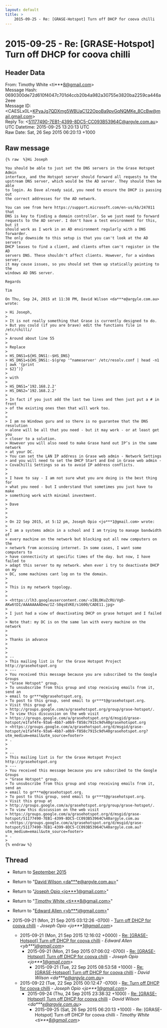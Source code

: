 ```yaml
---
layout: default
title: >
    2015-09-25 - Re: [GRASE-Hotspot] Turn off DHCP for coova chilli
---
```


# 2015-09-25 - Re: [GRASE-Hotspot] Turn off DHCP for coova chilli

## Header Data

From: Timothy White \<ti***8@gmail.com\><br>
Message Hash: 0690300de72d610f4047c701d4ccb20b4a982a30755e3820ba2259ca446a2eee<br>
Message ID: \<CAESLx0L=KPyaJg7QDXmg5WBUaC122OpoBa9pvGqNQMKe_8CcBw@mail.gmail.com\><br>
Reply To: \<51177490-7EB1-4399-8DC5-CC093B53964C@argyle.com.au\><br>
UTC Datetime: 2015-09-25 13:20:13 UTC<br>
Raw Date: Sat, 26 Sep 2015 06:20:13 +1000<br>

## Raw message

```
{% raw  %}Hi Joseph

You should be able to just set the DNS servers in the Grase Hotspot Admin
interface, and the Hotspot server should forward all requests to the
upstream DNS server, which would be the AD server. They should then be able
to login. As Dave already said, you need to ensure the DHCP is passing out
the correct addresses for the AD network.

You can see from here https://support.microsoft.com/en-us/kb/247811 that
DNS is key to finding a domain controller. So we just need to forward
requests to the AD server. I don't have a test environment for this, but it
should work as I work in an AD environment regularly with a DNS forwarder.
The only downside to this setup is that you can't look at the AD servers
DHCP leases to find a client, and clients often can't register in the AD
servers DNS. These shouldn't affect clients. However, for a windows server,
it may cause issues, so you should set them up statically pointing to the
windows AD DNS server.

Regards

Tim

On Thu, Sep 24, 2015 at 11:38 PM, David Wilson <da***e@argyle.com.au> wrote:

> Hi Joseph,
>
> It is not really something that Grase is currently designed to do.
> But you could (if you are brave) edit the functions file in /etc/chilli/
>
> Around about line 55
>
> Replace
>
> HS_DNS1=${HS_DNS1:-$HS_DNS}
> HS_DNS1=${HS_DNS1:-$(grep '^nameserver' /etc/resolv.conf | head -n1 | awk '{print
> $2}’)}
>
> with
>
> HS_DNS1=‘192.168.2.2'
> HS_DNS2=‘192.168.2.2'
>
> In fact if you just add the last two lines and then just put a # in front
> of the existing ones then that will work too.
>
>
> I am no Windows guru and so there is no guarantee that the DNS resolution
> alone will be all that you need - but it may work - or at least get you
> closer to a solution.
> However you will also need to make Grase hand out IP’s in the same network
> at your DC.
> You can set the LAN IP address in Grase web admin - Network Settings
> and you will need to set the DHCP Start and End in Grase web admin -
> CovaChilli Settings so as to avoid IP address conflicts.
>
>
> I have to say - I am not sure what you are doing is the best thing for
> what you need - but I understand that sometimes you just have to make
> something work with minimal investment.
>
> Dave
>
>
>
> On 22 Sep 2015, at 5:12 pm, Joseph Opio <jo***1@gmail.com> wrote:
>
> I am a systems admin in a school and I am trying to manage bandwidth of
> every machine on the network but blocking out all new computers on the
> network from accessing internet. In some cases, I want some computers to
> have connectivity at specific times of the day. but now, I have failed to
> adapt this server to my network. when ever i try to deactivate DHCP on my
> DC, some machines cant log on to the domain.
>
>
> This is my network topology.
>
>
> <https://lh3.googleusercontent.com/-xIBLOKuZcRU/VgD-AKw6tDI/AAAAAAAADew/IZ-S0qsEVKE/s1600/CADE11.jpg>
>
> I just had a view of deactivating DHCP on grase hotspot and I failed
>
> Note that: my DC is on the same lan with every machine on the network
>
>
> Thanks in advance
>
>
>
> --
> This mailing list is for the Grase Hotspot Project http://grasehotspot.org
> ---
> You received this message because you are subscribed to the Google Groups
> "Grase Hotspot" group.
> To unsubscribe from this group and stop receiving emails from it, send an
> email to gr***e@grasehotspot.org.
> To post to this group, send email to gr***t@grasehotspot.org.
> Visit this group at
> http://groups.google.com/a/grasehotspot.org/group/grase-hotspot/.
> To view this discussion on the web visit
> https://groups.google.com/a/grasehotspot.org/d/msgid/grase-hotspot/e1faf4fe-93a6-4bb7-a0b9-f858c7915c9d%40grasehotspot.org
> <https://groups.google.com/a/grasehotspot.org/d/msgid/grase-hotspot/e1faf4fe-93a6-4bb7-a0b9-f858c7915c9d%40grasehotspot.org?utm_medium=email&utm_source=footer>
> .
>
>
> --
> This mailing list is for the Grase Hotspot Project http://grasehotspot.org
> ---
> You received this message because you are subscribed to the Google Groups
> "Grase Hotspot" group.
> To unsubscribe from this group and stop receiving emails from it, send an
> email to gr***e@grasehotspot.org.
> To post to this group, send email to gr***t@grasehotspot.org.
> Visit this group at
> http://groups.google.com/a/grasehotspot.org/group/grase-hotspot/.
> To view this discussion on the web visit
> https://groups.google.com/a/grasehotspot.org/d/msgid/grase-hotspot/51177490-7EB1-4399-8DC5-CC093B53964C%40argyle.com.au
> <https://groups.google.com/a/grasehotspot.org/d/msgid/grase-hotspot/51177490-7EB1-4399-8DC5-CC093B53964C%40argyle.com.au?utm_medium=email&utm_source=footer>
> .
>
{% endraw %}
```

## Thread

+ Return to [September 2015](/archive/2015/09)

+ Return to "[David Wilson <da***e<span>@</span>argyle.com.au>](/authors/da___e_at_argyle_com_au)"
+ Return to "[Joseph Opio <jo***1<span>@</span>gmail.com>](/authors/jo___1_at_gmail_com)"
+ Return to "[Timothy White <ti***8<span>@</span>gmail.com>](/authors/ti___8_at_gmail_com)"
+ Return to "[Edward Allen <yb***j<span>@</span>gmail.com>](/authors/yb___j_at_gmail_com)"

+ 2015-09-21 (Mon, 21 Sep 2015 03:12:26 -0700) - [Turn off DHCP for coova chilli](/archive/2015/09/0fce5059c9c3755e8669a1d48d234a1873fbcc872a0a2e64368f7047363642f7) - _Joseph Opio \<jo***1@gmail.com\>_
  + 2015-09-21 (Mon, 21 Sep 2015 12:16:02 +0000) - [Re: [GRASE-Hotspot] Turn off DHCP for coova chilli](/archive/2015/09/c07b4ed63d9edc52a3c623a15ef2d3a888d1fe6f6a68459e09294c95ba835a32) - _Edward Allen \<yb***j@gmail.com\>_
    + 2015-09-21 (Mon, 21 Sep 2015 07:06:02 -0700) - [Re: [GRASE-Hotspot] Turn off DHCP for coova chilli](/archive/2015/09/e8294b484174736f6d403c8a928f570e55a01a46fe73351a6035b86926b1dd3b) - _Joseph Opio \<jo***1@gmail.com\>_
      + 2015-09-21 (Tue, 22 Sep 2015 08:53:58 +1000) - [Re: [GRASE-Hotspot] Turn off DHCP for coova chilli](/archive/2015/09/be633a37421bfde35c2e8c22db9a2174456b6301026877251f9399acbf31f1cc) - _David Wilson \<da***e@argyle.com.au\>_
  + 2015-09-22 (Tue, 22 Sep 2015 00:12:47 -0700) - [Re: Turn off DHCP for coova chilli](/archive/2015/09/153241002f33ced1ac9da61f7702cbb48d1dfea4e16579c46c4f8386241fe423) - _Joseph Opio \<jo***1@gmail.com\>_
    + 2015-09-24 (Thu, 24 Sep 2015 23:38:32 +1000) - [Re: [GRASE-Hotspot] Turn off DHCP for coova chilli](/archive/2015/09/a502d02f37428e8bd1b9463d5d53a5daac83669016e35ff3831c939e45384c3a) - _David Wilson \<da***e@argyle.com.au\>_
      + 2015-09-25 (Sat, 26 Sep 2015 06:20:13 +1000) - Re: [GRASE-Hotspot] Turn off DHCP for coova chilli - _Timothy White \<ti***8@gmail.com\>_


